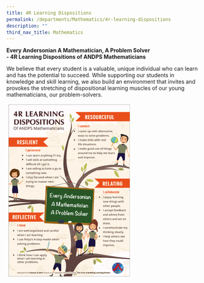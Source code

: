```yaml
---
title: 4R Learning Dispositions
permalink: /departments/Mathematics/4r-learning-dispositions
description: ""
third_nav_title: Mathematics
---
```

<p><strong>Every Andersonian A Mathematician, A Problem Solver<br /></strong><strong>- 4R Learning Dispositions of ANDPS Mathematicians</strong></p>
<p>We believe that every student is a valuable, unique individual who can learn and has the potential to succeed. While supporting our students in knowledge and skill learning, we also build an environment that invites and provokes the stretching of dispositional learning muscles of our young mathematicians, our problem-solvers.</p>
<img src="/images/2021%20MATH%20-%20pic%20-%204R%20Learning.png" 
     style="width:65%">